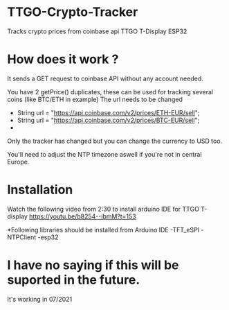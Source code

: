 # TTGO-Crypto-Tracker
Tracks crypto prices from coinbase api
TTGO T-Display ESP32

# How does it work ?

It sends a GET request to coinbase API without any account needed.

You have 2 getPrice() duplicates, these can be used for tracking several coins (like BTC/ETH in example)
The url needs to be changed

- String url = "https://api.coinbase.com/v2/prices/ETH-EUR/sell";
- String url = "https://api.coinbase.com/v2/prices/BTC-EUR/sell";
- 
Only the tracker has changed but you can change the currency to USD too.

You'll need to adjust the NTP timezone aswell if you're not in central Europe.

# Installation

Watch the following video from 2:30 to install arduino IDE for TTGO T-display
https://youtu.be/b8254--ibmM?t=153

*Following libraries should be installed from Arduino IDE
-TFT_eSPI
-NTPClient
-esp32


# I have no saying if this will be suported in the future.
It's working in 07/2021
